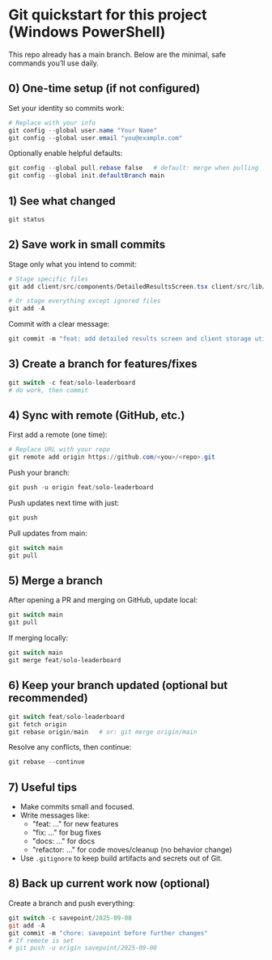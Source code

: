 # Git quickstart for this project (Windows PowerShell)

This repo already has a main branch. Below are the minimal, safe commands you’ll use daily.

## 0) One-time setup (if not configured)
Set your identity so commits work:

```powershell
# Replace with your info
git config --global user.name "Your Name"
git config --global user.email "you@example.com"
```

Optionally enable helpful defaults:
```powershell
git config --global pull.rebase false   # default: merge when pulling
git config --global init.defaultBranch main
```

## 1) See what changed
```powershell
git status
```

## 2) Save work in small commits
Stage only what you intend to commit:
```powershell
# Stage specific files
git add client/src/components/DetailedResultsScreen.tsx client/src/lib/storage.ts

# Or stage everything except ignored files
git add -A
```
Commit with a clear message:
```powershell
git commit -m "feat: add detailed results screen and client storage utils"
```

## 3) Create a branch for features/fixes
```powershell
git switch -c feat/solo-leaderboard
# do work, then commit
```

## 4) Sync with remote (GitHub, etc.)
First add a remote (one time):
```powershell
# Replace URL with your repo
git remote add origin https://github.com/<you>/<repo>.git
```
Push your branch:
```powershell
git push -u origin feat/solo-leaderboard
```
Push updates next time with just:
```powershell
git push
```

Pull updates from main:
```powershell
git switch main
git pull
```

## 5) Merge a branch
After opening a PR and merging on GitHub, update local:
```powershell
git switch main
git pull
```
If merging locally:
```powershell
git switch main
git merge feat/solo-leaderboard
```

## 6) Keep your branch updated (optional but recommended)
```powershell
git switch feat/solo-leaderboard
git fetch origin
git rebase origin/main   # or: git merge origin/main
```
Resolve any conflicts, then continue:
```powershell
git rebase --continue
```

## 7) Useful tips
- Make commits small and focused.
- Write messages like:
  - "feat: ..." for new features
  - "fix: ..." for bug fixes
  - "docs: ..." for docs
  - "refactor: ..." for code moves/cleanup (no behavior change)
- Use `.gitignore` to keep build artifacts and secrets out of Git.

## 8) Back up current work now (optional)
Create a branch and push everything:
```powershell
git switch -c savepoint/2025-09-08
git add -A
git commit -m "chore: savepoint before further changes"
# If remote is set
# git push -u origin savepoint/2025-09-08
```
